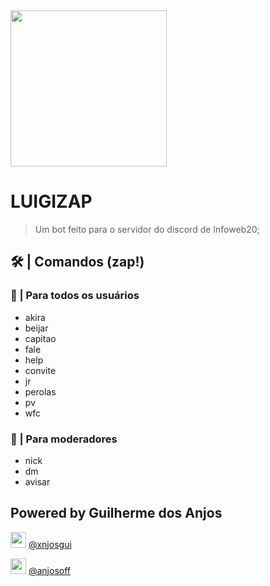 <img src="https://user-images.githubusercontent.com/40221817/143260125-e2c384c1-8e7f-4141-9152-e87140085f70.png" width="250" height="250"> 

# LUIGIZAP  
> Um bot feito para o servidor do discord de Infoweb20;



## 🛠 | Comandos (zap!)
### 👥 | Para todos os usuários
>
- akira
- beijar
- capitao
- fale
- help
- convite
- jr
- perolas
- pv
- wfc
### 👮 | Para moderadores
- nick
- dm
- avisar

## Powered by **Guilherme dos Anjos** 
   <img src="https://imgur.com/Tbjhphg.png" width="25" height="25"> [@xnjosgui](https://github.com/anjosoff)
  
<img src="https://imgur.com/IOjjRQj.png" width="25" height="25"> [@anjosoff](https://github.com/anjosoff)